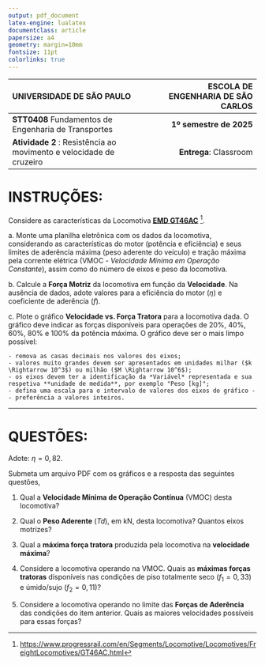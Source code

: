 ```yaml
---
output: pdf_document
latex-engine: lualatex
documentclass: article
papersize: a4
geometry: margin=10mm
fontsize: 11pt
colorlinks: true
---
```


| **UNIVERSIDADE DE SÃO PAULO** | **ESCOLA DE ENGENHARIA DE SÃO CARLOS** | 
|:--------------------------------|---------------------------------:|
| **STT0408** Fundamentos de Engenharia de Transportes  |   **1º semestre de 2025**  |
| **Atividade 2** : Resistência ao movimento e velocidade de cruzeiro | **Entrega**: Classroom |


# INSTRUÇÕES:

Considere as características da Locomotiva [**EMD GT46AC**](https://www.progressrail.com/en/Segments/Locomotive/Locomotives/FreightLocomotives/GT46AC.html) [^1].

[^1]: <https://www.progressrail.com/en/Segments/Locomotive/Locomotives/FreightLocomotives/GT46AC.html>

a. Monte uma planilha eletrônica com os dados da locomotiva, considerando as características do motor (potência e eficiência) e seus limites de aderência máxima (peso aderente do veículo) e tração máxima pela corrente elétrica (VMOC - *Velocidade Mínima em Operação Constante*), assim como do número de eixos e peso da locomotiva.

b. Calcule a **Força Motriz** da locomotiva em função da **Velocidade**. Na ausência de dados, adote valores para a eficiência do motor ($\eta$) e coeficiente de aderência ($f$).

c. Plote o gráfico **Velocidade vs. Força Tratora** para a locomotiva dada. O gráfico deve indicar as forças disponíveis para operações de 20\%, 40\%, 60\%, 80\% e 100\% da potência máxima. O gráfico deve ser o mais limpo possível: 
    
    - remova as casas decimais nos valores dos eixos; 
    - valores muito grandes devem ser apresentados em unidades milhar ($k \Rightarrow 10^3$) ou milhão ($M \Rightarrow 10^6$);
    - os eixos devem ter a identificação da *Variável* representada e sua respetiva **unidade de medida**, por exemplo "Peso [kg]";
    - defina uma escala para o intervalo de valores dos eixos do gráfico -- preferência a valores inteiros.


---

# QUESTÕES:

Adote: $\eta = 0,82$.

Submeta um arquivo PDF com os gráficos e a resposta das seguintes questões, 

1. Qual a **Velocidade Mínima de Operação Contínua** (VMOC) desta locomotiva?

2. Qual o **Peso Aderente** ($Td$), em kN, desta locomotiva? Quantos eixos motrizes?

3. Qual a **máxima força tratora** produzida pela locomotiva na **velocidade máxima**?

4. Considere a locomotiva operando na VMOC. Quais as **máximas forças tratoras** disponíveis nas condições de piso totalmente seco ($f_{1} = 0,33$) e úmido/sujo ($f_{2} = 0,11$)?

5. Considere a locomotiva operando no limite das **Forças de Aderência** das condições do item anterior. Quais as maiores velocidades possíveis para essas forças?